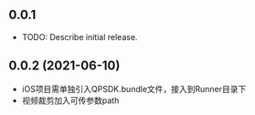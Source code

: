 ## 0.0.1

* TODO: Describe initial release.

## 0.0.2 (2021-06-10)
- iOS项目需单独引入QPSDK.bundle文件，接入到Runner目录下
- 视频裁剪加入可传参数path